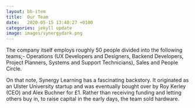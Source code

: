 ```yaml
---
layout: bb-item
title:  Our Team
date:   2020-05-15 13:40:27 +0100
categories: jekyll update
image: images/synergydark.png
---
```

The company itself employs roughly 50 people divided into the following teams;- Operations (UX Developers and Designers, Backend Developers, Project Planners, Systems and Support Technicians), Sales and People Circle.
 
On that note, Synergy Learning has a fascinating backstory. It originated as an Ulster University startup and was eventually bought over by Roy Kerley (CEO) and Alex Buchner for £1. Rather than receiving funding and letting others buy in, to raise capital in the early days, the team sold hardware.


